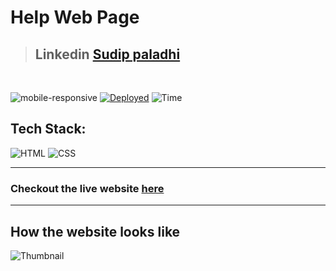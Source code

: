 
# Help Web Page

> ## Linkedin [Sudip paladhi](https://www.linkedin.com/in/sudip-paladhi-064a47128/)

<br/>

![mobile-responsive](https://img.shields.io/badge/Mobile%20Responsive-No-red)
[![Deployed](https://img.shields.io/badge/Deployed-Yes-green)](#)
![Time](https://img.shields.io/badge/Time%20Taken-2hrs-green)

## Tech Stack:

![HTML](https://img.shields.io/badge/html-3670A0?style=for-the-badge&logo=html5&logoColor=white)
![CSS](https://img.shields.io/badge/CSS-%234ea94b.svg?style=for-the-badge&logo=css3&logoColor=white)

---
### Checkout the live website [here](https://sudip-paladhi.github.io/Help-HTML-CSS-Project-03/)
---

## How the website looks like

![Thumbnail](https://user-images.githubusercontent.com/99830636/229550853-ab4e6015-c7cc-4236-9776-3a4d0d33275d.png)
